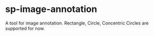 # sp-image-annotation
A tool for image annotation. Rectangle, Circle, Concentric Circles are supported for now. 
